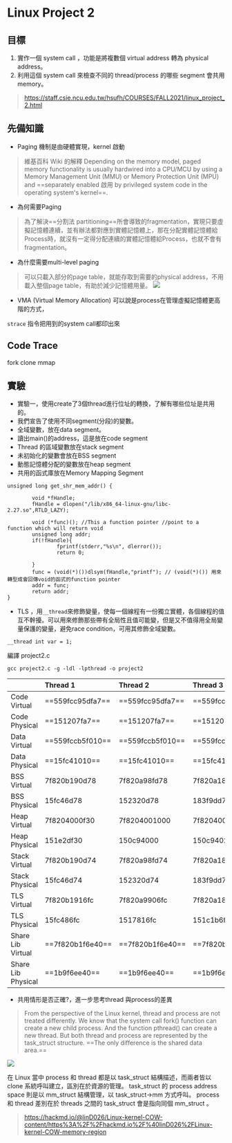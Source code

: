 # Linux Project 2 

## 目標
1. 實作一個 system call ，功能是將複數個 virtual address 轉為 physical address。
2. 利用這個 system call 來檢查不同的 thread/process 的哪些 segment 會共用 memory。

>https://staff.csie.ncu.edu.tw/hsufh/COURSES/FALL2021/linux_project_2.html
 
## 先備知識

- Paging 機制是由硬體實現，kernel 啟動
> 維基百科 Wiki 的解釋
> Depending on the memory model, paged memory functionality is usually hardwired into a CPU/MCU by using a Memory Management Unit (MMU) or Memory Protection Unit (MPU) and ==separately enabled 啟用 by privileged system code in the operating system's kernel==.

- 為何需要Paging
> 為了解決==分割法 partitioning==所會導致的fragmentation，實現只要虛擬記憶體連續，並有辦法都對應到實體記憶體上，那在分配實體記憶體給Process時，就沒有一定得分配連續的實體記憶體給Process，也就不會有fragmentation。

- 為什麼需要multi-level paging
> 可以只載入部分的page table，就能存取到需要的physical address，不用載入整個page table，有助於減少記憶體用量。
![](https://i.imgur.com/GfGLgbU.png)

- VMA (Virtual Memory Allocation)
可以說是process在管理虛擬記憶體更高階的方式，

`strace` 指令把用到的system call都印出來

## Code Trace

fork
clone
mmap


## 實驗

- 實驗一，使用create了3個thread進行位址的轉換，了解有哪些位址是共用的。
- 我們宣告了使用不同segment(分段)的變數。
- 全域變數，放在data segment。
- 讀出main()的address，這是放在code segment
- Thread 的區域變數放在stack segment
- 未初始化的變數會放在BSS segment
- 動態記憶體分配的變數放在heap segment
- 共用的函式庫放在Memory Mapping Segment
```c==
unsigned long get_shr_mem_addr() {

        void *fHandle;
        fHandle = dlopen("/lib/x86_64-linux-gnu/libc-2.27.so",RTLD_LAZY);

        void (*func)(); //This a function pointer //point to a function which will return void
        unsigned long addr;
        if(!fHandle){
                fprintf(stderr,"%s\n", dlerror());
                return 0;

        }
        func = (void(*)())dlsym(fHandle,"printf"); // (void(*)()) 用來轉型成會回傳void的函式的function pointer
        addr = func;
        return addr;
}

```
- TLS ，用`__thread`來修飾變量，使每一個線程有一份獨立實體，各個線程的值互不幹擾。可以用來修飾那些帶有全局性且值可能變，但是又不值得用全局變量保護的變量，避免race condition，可用其修飾全域變數。
```c==
__thread int var = 1;
```

編譯 project2.c
```bash=
gcc project2.c -g -ldl -lpthread -o project2
```


|                    | Thread 1         | Thread 2         | Thread 3         |
|:------------------ |:---------------- |:---------------- |:---------------- |
| Code Virtual       | ==559fcc95dfa7== | ==559fcc95dfa7== | ==559fcc95dfa7== |
| Code Physical      | ==151207fa7==    | ==151207fa7==    | ==151207fa7==    |
| Data Virtual       | ==559fccb5f010== | ==559fccb5f010== | ==559fccb5f010== |
| Data Physical      | ==15fc41010==    | ==15fc41010==    | ==15fc41010==    |
| BSS Virtual        | 7f820b190d78     | 7f820a98fd78     | 7f820a18ed78     |
| BSS Physical       | 15fc46d78        | 152320d78        | 183f9dd78        |
| Heap Virtual       | 7f8204000f30     | 7f8204001000     | 7f8204001020     |
| Heap Physical      | 151e2df30        | 150c94000        | 150c94020        |
| Stack Virtual      | 7f820b190d74     | 7f820a98fd74     | 7f820a18ed74     |
| Stack Physical     | 15fc46d74        | 152320d74        | 183f9dd74        |
| TLS Virtual        | 7f820b1916fc     | 7f820a9906fc     | 7f820a18f6fc     |
| TLS Physical       | 15fc486fc        | 1517816fc        | 151c1b6fc        |
| Share Lib Virtual  | ==7f820b1f6e40== | ==7f820b1f6e40== | ==7f820b1f6e40== |
| Share Lib Physical | ==1b9f6ee40==    | ==1b9f6ee40==    | ==1b9f6ee40==    |

- 共用情形是否正確?，進一步思考thread 與process的差異
>From the perspective of the Linux kernel, thread and process are not treated differently.
We know that the system call fork() function can create a new child process. And the function pthread() can create a new thread. But both thread and process are represented by the task_struct structure. ==The only difference is the shared data area.==

![](https://i.imgur.com/hNZRDBv.jpg)

在 Linux 當中 process 和 thread 都是以 task_struct 結構描述，而兩者皆以 clone 系統呼叫建立，區別在於資源的管理。
task_struct 的 process address space 則是以 mm_struct 結構管理，以 task_struct->mm 方式呼叫。 process 和 thread 差別在於 threads 之間的 task_struct 會是指向同個 mm_struct 。

> https://hackmd.io/@linD026/Linux-kernel-COW-content/https%3A%2F%2Fhackmd.io%2F%40linD026%2FLinux-kernel-COW-memory-region
> 